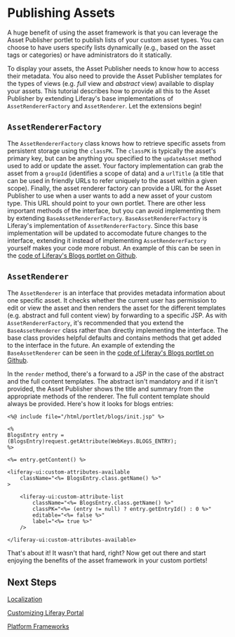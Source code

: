 # Publishing Assets 

A huge benefit of using the asset framework is that you can leverage the Asset
Publisher portlet to publish lists of your custom asset types. You can choose
to have users specify lists dynamically (e.g., based on the asset tags or
categories) or have administrators do it statically. 

To display your assets, the Asset Publisher needs to know how to access their
metadata. You also need to provide the Asset Publisher templates for the types
of views (e.g. *full* view and *abstract* view) available to display your
assets. This tutorial describes how to provide all this to the Asset Publisher 
by extending Liferay's base implementations of `AssetRendererFactory` and 
`AssetRenderer`. Let the extensions begin! 

## `AssetRendererFactory` 

The `AssetRendererFactory` class knows how to retrieve specific assets from 
persistent storage using the `classPK`. The `classPK` is typically the asset's 
primary key, but can be anything you specified to the `updateAsset` method used 
to add or update the asset. Your factory implementation can grab the asset from 
a `groupId` (identifies a scope of data) and a `urlTitle` (a title that can be 
used in friendly URLs to refer uniquely to the asset within a given scope). 
Finally, the asset renderer factory can provide a URL for the Asset Publisher to 
use when a user wants to add a new asset of your custom type. This URL should 
point to your own portlet. There are other less important methods of the 
interface, but you can avoid implementing them by extending 
`BaseAssetRendererFactory`. `BaseAssetRendererFactory` is Liferay's 
implementation of `AssetRendererFactory`. Since this base implementation will be 
updated to accomodate future changes to the interface, extending it instead of 
implementing `AssetRendererFactory` yourself makes your code more robust. An 
example of this can be seen in the [code of Liferay's Blogs portlet on Github](https://github.com/liferay/liferay-portal/blob/6.2.x/portal-impl/src/com/liferay/portlet/blogs/asset/BlogsEntryAssetRendererFactory.java).

## `AssetRenderer` 

The `AssetRenderer` is an interface that provides metadata information
about one specific asset. It checks whether the current user has permission
to edit or view the asset and then renders the asset for the different templates
(e.g. abstract and full content view) by forwarding to a specific JSP. As with 
`AssetRendererFactory`, it's recommended that you extend the `BaseAssetRenderer` 
class rather than directly implementing the interface. The base class provides 
helpful defaults and contains methods that get added to the interface in the 
future. An example of extending the `BaseAssetRenderer` can be seen in the 
[code of Liferay's Blogs portlet on Github](https://github.com/liferay/liferay-portal/blob/6.2.x/portal-impl/src/com/liferay/portlet/blogs/asset/BlogsEntryAssetRenderer.java).

In the `render` method, there's a forward to a JSP in the case of the abstract
and the full content templates. The abstract isn't mandatory and if it isn't
provided, the Asset Publisher shows the title and summary from the appropriate 
methods of the renderer. The full content template should always be provided. 
Here's how it looks for blogs entries: 

    <%@ include file="/html/portlet/blogs/init.jsp" %>

    <%
    BlogsEntry entry = (BlogsEntry)request.getAttribute(WebKeys.BLOGS_ENTRY);
    %>

    <%= entry.getContent() %>

    <liferay-ui:custom-attributes-available
        className="<%= BlogsEntry.class.getName() %>"
    >

        <liferay-ui:custom-attribute-list
            className="<%= BlogsEntry.class.getName() %>"
            classPK="<%= (entry != null) ? entry.getEntryId() : 0 %>"
            editable="<%= false %>"
            label="<%= true %>"
        />

    </liferay-ui:custom-attributes-available>

<!--
That's about it. It wasn't that hard, right? Now it's time to get really fancy.
Put on your dancing shoes! If you need to extend the capabilities of the
`AssetRendererFactory` for one of Liferay's core portlets, check out the
article [Extending an
AssetRendererFactory](http://www.liferay.com/web/juan.fernandez/blog/-/blogs/extending-an-assetrendererfactory)
by Juan Fern&agrave;ndez; he talks about doing just that. 
-->

<!-- Let's not do this. Blog entries get out of date quickly. Instead, we should
take his blog entry and massage the text to include it right here in the
documentation. -Rich -->

That's about it! It wasn't that hard, right? Now get out there and start 
enjoying the benefits of the asset framework in your custom portlets! 

## Next Steps 

[Localization](https://www-ldn.liferay.com/develop/tutorials/-/knowledge_base/localization-lp-6-2-develop-tutorial)

[Customizing Liferay Portal](https://www-ldn.liferay.com/develop/tutorials/-/knowledge_base/customizing-liferay-portal-lp-6-2-develop-tutorial)

[Platform Frameworks](https://www-ldn.liferay.com/develop/tutorials/-/knowledge_base/platform-frameworks-lp-6-2-develop-tutorial)
